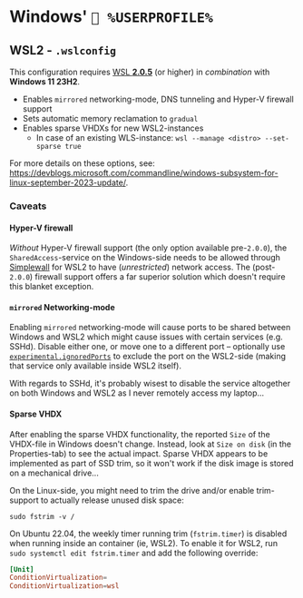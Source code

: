# Windows' `📂 %USERPROFILE%`

## WSL2 - `.wslconfig`

This configuration requires
[WSL **2.0.5**](https://github.com/microsoft/WSL/releases/tag/2.0.5) (or higher)
in _combination_ with **Windows 11 23H2**.

- Enables `mirrored` networking-mode, DNS tunneling and Hyper-V firewall support
- Sets automatic memory reclamation to `gradual`
- Enables sparse VHDXs for new WSL2-instances
  - In case of an existing WLS-instance:
    `wsl --manage <distro> --set-sparse true`

For more details on these options, see:
<https://devblogs.microsoft.com/commandline/windows-subsystem-for-linux-september-2023-update/>.

### Caveats

#### Hyper-V firewall

_Without_ Hyper-V firewall support (the only option available pre-`2.0.0`), the
`SharedAccess`-service on the Windows-side needs to be allowed through
[Simplewall](https://github.com/henrypp/simplewall) for WSL2 to have
(_unrestricted_) network access. The (post-`2.0.0`) firewall support offers a
far superior solution which doesn't require this blanket exception.

#### `mirrored` Networking-mode

Enabling `mirrored` networking-mode will cause ports to be shared between
Windows and WSL2 which might cause issues with certain services (e.g. SSHd).
Disable either one, or move one to a different port – optionally use
[`experimental.ignoredPorts`](https://learn.microsoft.com/en-us/windows/wsl/wsl-config#experimental-configuration-settings)
to exclude the port on the WSL2-side (making that service only available inside
WSL2 itself).

With regards to SSHd, it's probably wisest to disable the service altogether on
both Windows and WSL2 as I never remotely access my laptop...

#### Sparse VHDX

After enabling the sparse VHDX functionality, the reported `Size` of the
VHDX-file in Windows doesn't change. Instead, look at `Size on disk` (in the
Properties-tab) to see the actual impact. Sparse VHDX appears to be implemented
as part of SSD trim, so it won't work if the disk image is stored on a
mechanical drive...

On the Linux-side, you might need to trim the drive and/or enable trim-support
to actually release unused disk space:

```shell
sudo fstrim -v /
```

On Ubuntu 22.04, the weekly timer running trim (`fstrim.timer`) is disabled when
running inside an container (ie, WSL2). To enable it for WSL2, run
`sudo systemctl edit fstrim.timer` and add the following override:

```conf
[Unit]
ConditionVirtualization=
ConditionVirtualization=wsl
```
